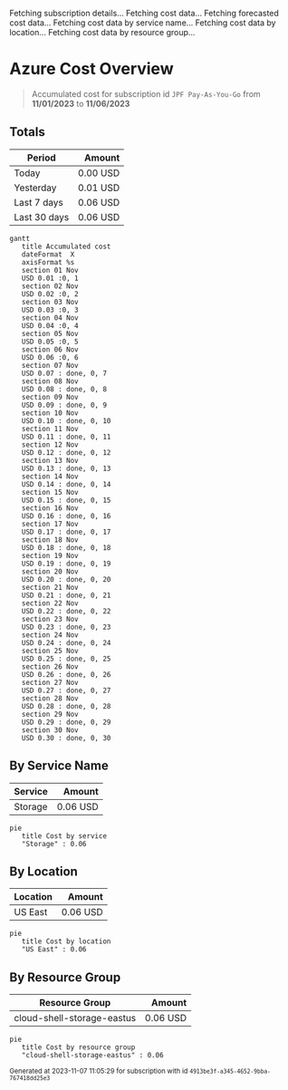 Fetching subscription details...
Fetching cost data...
Fetching forecasted cost data...
Fetching cost data by service name...
Fetching cost data by location...
Fetching cost data by resource group...
# Azure Cost Overview

> Accumulated cost for subscription id `JPF Pay-As-You-Go` from **11/01/2023** to **11/06/2023**

## Totals

|Period|Amount|
|---|---:|
|Today|0.00 USD|
|Yesterday|0.01 USD|
|Last 7 days|0.06 USD|
|Last 30 days|0.06 USD|

```mermaid
gantt
   title Accumulated cost
   dateFormat  X
   axisFormat %s
   section 01 Nov
   USD 0.01 :0, 1
   section 02 Nov
   USD 0.02 :0, 2
   section 03 Nov
   USD 0.03 :0, 3
   section 04 Nov
   USD 0.04 :0, 4
   section 05 Nov
   USD 0.05 :0, 5
   section 06 Nov
   USD 0.06 :0, 6
   section 07 Nov
   USD 0.07 : done, 0, 7
   section 08 Nov
   USD 0.08 : done, 0, 8
   section 09 Nov
   USD 0.09 : done, 0, 9
   section 10 Nov
   USD 0.10 : done, 0, 10
   section 11 Nov
   USD 0.11 : done, 0, 11
   section 12 Nov
   USD 0.12 : done, 0, 12
   section 13 Nov
   USD 0.13 : done, 0, 13
   section 14 Nov
   USD 0.14 : done, 0, 14
   section 15 Nov
   USD 0.15 : done, 0, 15
   section 16 Nov
   USD 0.16 : done, 0, 16
   section 17 Nov
   USD 0.17 : done, 0, 17
   section 18 Nov
   USD 0.18 : done, 0, 18
   section 19 Nov
   USD 0.19 : done, 0, 19
   section 20 Nov
   USD 0.20 : done, 0, 20
   section 21 Nov
   USD 0.21 : done, 0, 21
   section 22 Nov
   USD 0.22 : done, 0, 22
   section 23 Nov
   USD 0.23 : done, 0, 23
   section 24 Nov
   USD 0.24 : done, 0, 24
   section 25 Nov
   USD 0.25 : done, 0, 25
   section 26 Nov
   USD 0.26 : done, 0, 26
   section 27 Nov
   USD 0.27 : done, 0, 27
   section 28 Nov
   USD 0.28 : done, 0, 28
   section 29 Nov
   USD 0.29 : done, 0, 29
   section 30 Nov
   USD 0.30 : done, 0, 30
```

## By Service Name

|Service|Amount|
|---|---:|
|Storage|0.06 USD|

```mermaid
pie
   title Cost by service
   "Storage" : 0.06
```

## By Location

|Location|Amount|
|---|---:|
|US East|0.06 USD|

```mermaid
pie
   title Cost by location
   "US East" : 0.06
```

## By Resource Group

|Resource Group|Amount|
|---|---:|
|cloud-shell-storage-eastus|0.06 USD|

```mermaid
pie
   title Cost by resource group
   "cloud-shell-storage-eastus" : 0.06
```

<sup>Generated at 2023-11-07 11:05:29 for subscription with id `4913be3f-a345-4652-9bba-767418dd25e3`</sup>
